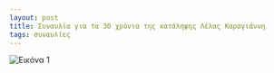 ```yaml
---
layout: post
title: Συναυλία για τα 30 χρόνια της κατάληψης Λέλας Καραγιάννη
tags: συναυλίες
---
```


![Εικόνα 1](https://chief.github.io/public/images/lives/20-04-2018.jpg)
